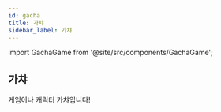 ```yaml
---
id: gacha
title: 가챠
sidebar_label: 가챠
---
```


import GachaGame from '@site/src/components/GachaGame';

## 가챠

게임이나 캐릭터 가챠입니다!

<GachaGame />

